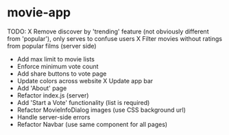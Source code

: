 # movie-app
TODO:
X Remove discover by 'trending' feature (not obviously different from 'popular'),
  only serves to confuse users
X Filter movies without ratings from popular films (server side)
- Add max limit to movie lists
- Enforce minimum vote count
- Add share buttons to vote page
- Update colors across website
X Update app bar
- Add 'About' page
- Refactor index.js (server)
- Add 'Start a Vote' functionality (list is required)
- Refactor MovieInfoDialog images (use CSS background url)
- Handle server-side errors
- Refactor Navbar (use same component for all pages)